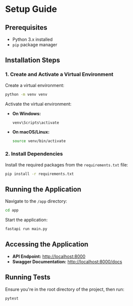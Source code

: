 # Setup Guide

## Prerequisites

- Python 3.x installed
- `pip` package manager

## Installation Steps

### 1. Create and Activate a Virtual Environment

Create a virtual environment:

```bash
python -m venv venv
```

Activate the virtual environment:

- **On Windows:**

  ```bash
  venv\Scripts\activate
  ```

- **On macOS/Linux:**

  ```bash
  source venv/bin/activate
  ```

### 2. Install Dependencies

Install the required packages from the `requirements.txt` file:

```bash
pip install -r requirements.txt
```

## Running the Application

Navigate to the `/app` directory:

```bash
cd app
```

Start the application:

```bash
fastapi run main.py
```

## Accessing the Application

- **API Endpoint:** [http://localhost:8000](http://localhost:8000)
- **Swagger Documentation:** [http://localhost:8000/docs](http://localhost:8000/docs)

## Running Tests

Ensure you're in the root directory of the project, then run:

```bash
pytest
```
